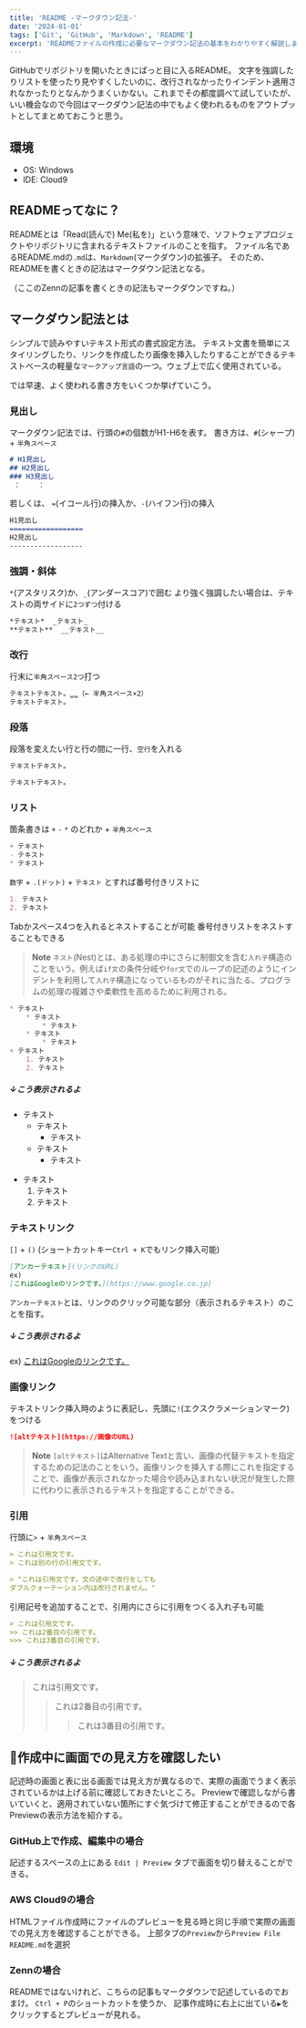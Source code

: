 ```yaml
---
title: 'README -マークダウン記法-'
date: '2024-01-01'
tags: ['Git', 'GitHub', 'Markdown', 'README']
excerpt: 'READMEファイルの作成に必要なマークダウン記法の基本をわかりやすく解説します'
---
```


GitHubでリポジトリを開いたときにぱっと目に入るREADME。
文字を強調したりリストを使ったり見やすくしたいのに、改行されなかったりインデント適用されなかったりとなんかうまくいかない。これまでその都度調べて試していたが、いい機会なので今回はマークダウン記法の中でもよく使われるものをアウトプットとしてまとめておこうと思う。

## 環境
* OS: Windows
* IDE: Cloud9

## READMEってなに？
READMEとは「Read(読んで) Me(私を)」という意味で、ソフトウェアプロジェクトやリポジトリに含まれるテキストファイルのことを指す。
ファイル名であるREADME.mdの`.md`は、`Markdown`(マークダウン)の拡張子。
そのため、READMEを書くときの記法はマークダウン記法となる。

（ここのZennの記事を書くときの記法もマークダウンですね。）

## マークダウン記法とは
シンプルで読みやすいテキスト形式の書式設定方法。
テキスト文書を簡単にスタイリングしたり、リンクを作成したり画像を挿入したりすることができるテキストベースの軽量な`マークアップ言語`の一つ。ウェブ上で広く使用されている。

では早速、よく使われる書き方をいくつか挙げていこう。

### 見出し
マークダウン記法では、行頭の`#`の個数がH1-H6を表す。
書き方は、`#`(シャープ) + `半角スペース`
```markdown
# H1見出し
## H2見出し
### H3見出し
 ：　　 ：
```
若しくは、
`=`(イコール行)の挿入か、`-`(ハイフン行)の挿入
```markdown
H1見出し
==================
H2見出し
------------------
```

### 強調・斜体
`*`(アスタリスク)か、`_`(アンダースコア)で囲む
より強く強調したい場合は、テキストの両サイドに`2つずつ`付ける
```markdown
*テキスト*  _テキスト_
**テキスト**  __テキスト__
```

### 改行
行末に`半角スペース2つ`打つ
```markdown
テキストテキスト。␣␣（← 半角スペース×2）
テキストテキスト。
```

### 段落
段落を変えたい行と行の間に一行、`空行`を入れる
```markdown
テキストテキスト。

テキストテキスト。
```

### リスト
箇条書きは `+` `-` `*` のどれか + `半角スペース`
```markdown
+ テキスト
- テキスト
* テキスト
```

`数字` + `.(ドット)` + `テキスト` とすれば番号付きリストに
```markdown
1. テキスト
2. テキスト
```

Tabかスペース4つを入れるとネストすることが可能
番号付きリストをネストすることもできる

> **Note**
> `ネスト`(Nest)とは、ある処理の中にさらに制御文を含む`入れ子`構造のことをいう。例えば`if文`の条件分岐や`for文`でのループの記述のようにインデントを利用して`入れ子`構造になっているものがそれに当たる。プログラムの処理の複雑さや柔軟性を高めるために利用される。

```markdown
* テキスト
    * テキスト
        * テキスト
    * テキスト
        * テキスト
+ テキスト
    1. テキスト
    2. テキスト
```

##### ↓こう表示されるよ
* テキスト
    * テキスト
        * テキスト
    * テキスト
        * テキスト
+ テキスト
    1. テキスト
    2. テキスト

### テキストリンク
`[]` + `()`
(ショートカットキー`Ctrl + K`でもリンク挿入可能)
```markdown
[アンカーテキスト](リンクのURL)
ex)
[これはGoogleのリンクです。](https://www.google.co.jp)
```
`アンカーテキスト`とは、リンクのクリック可能な部分（表示されるテキスト）のことを指す。
##### ↓こう表示されるよ
ex)
[これはGoogleのリンクです。](https://www.google.co.jp)


### 画像リンク
テキストリンク挿入時のように表記し、先頭に`!`(エクスクラメーションマーク)をつける
```markdown
![altテキスト](https://画像のURL)
```

> **Note**
> `[altテキスト]`はAlternative Textと言い、画像の代替テキストを指定するための記法のことをいう。画像リンクを挿入する際にこれを指定することで、画像が表示されなかった場合や読み込まれない状況が発生した際に代わりに表示されるテキストを指定することができる。

### 引用
行頭に`>` + `半角スペース`
```markdown
> これは引用文です。
> これは別の行の引用文です。

> "これは引用文です。文の途中で改行をしても
ダブルクォーテーション内は改行されません。"
```

引用記号を追加することで、引用内にさらに引用をつくる入れ子も可能
```markdown
> これは引用文です。
>> これは2番目の引用です。
>>> これは3番目の引用です。
```

##### ↓こう表示されるよ
> これは引用文です。
>> これは2番目の引用です。
>>> これは3番目の引用です。

## 👀作成中に画面での見え方を確認したい
記述時の画面と表に出る画面では見え方が異なるので、実際の画面でうまく表示されているかは上げる前に確認しておきたいところ。
Previewで確認しながら書いていくと、適用されていない箇所にすぐ気づけて修正することができるので各Previewの表示方法を紹介する。

### GitHub上で作成、編集中の場合
記述するスペースの上にある `Edit | Preview` タブで画面を切り替えることができる。

### AWS Cloud9の場合
HTMLファイル作成時にファイルのプレビューを見る時と同じ手順で実際の画面での見え方を確認することができる。
上部タブの`Preview`から`Preview File README.md`を選択

### Zennの場合
READMEではないけれど、こちらの記事もマークダウンで記述しているのでおまけ。
`Ctrl + P`のショートカットを使うか、
記事作成時に右上に出ている`▶`をクリックするとプレビューが見れる。
